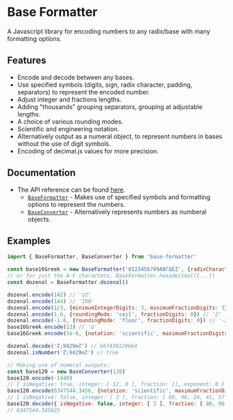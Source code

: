 # Base Formatter
A Javascript library for encoding numbers to any radix/base with many formatting options.

## Features
- Encode and decode between any bases.
- Use specified symbols (digits, sign, radix character, padding, separators) to represent the encoded number.
- Adjust integer and fractions lengths.
- Adding "thousands" grouping separators, grouping at adjustable lengths.
- A choice of various rounding modes.
- Scientific and engineering notation.
- Alternatively output as a numeral object, to represent numbers in bases without the use of digit symbols.
- Encoding of decimal.js values for more precision.

## Documentation
- The API reference can be found [here](https://2sh.github.io/base-formatter/modules.html).
  - [`BaseFormatter`](https://2sh.github.io/base-formatter/classes/BaseFormatter.html) - Makes use of specified symbols and formatting options to represent the numbers.
  - [`BaseConverter`](https://2sh.github.io/base-formatter/classes/BaseConverter.html) - Alternatively represents numbers as numberal objects.

## Examples
```js
import { BaseFormatter, BaseConverter } from 'base-formatter'

const base16Greek = new BaseFormatter('0123456789ΑΒΓΔΕΖ', {radixCharacter: ','})
// or for just the A-F characters, BaseFormatter.hexadecimal({...})
const dozenal = BaseFormatter.dozenal()

dozenal.encode(142) // '↋↊'
dozenal.encode(144) // '100'
dozenal.encode(1/3, {minimumIntegerDigits: 3, minimumFractionDigits: 3}) // '000;400'
dozenal.encode(1.6, {roundingMode: 'ceil', fractionDigits: 0}) // '2'
dozenal.encode(-1.6, {roundingMode: 'floor', fractionDigits: 0}) // '-2'
base16Greek.encode(13) // 'Δ'
base16Greek.encode(5e-6, {notation: 'scientific', maximumFractionDigits: 3}) // '1,Β1e-5'

dozenal.decode('↊;9429e↊') // 667430129664
dozenal.isNumber('↊;9429e↊') // true

// Making use of numeral outputs:
const base120 = new BaseConverter(120)
base120.encode(-1440)
// { isNegative: true, integer: [ 12, 0 ], fraction: [], exponent: 0 }
base120.encode(6347544.3456, {notation: 'scientific', maximumFractionDigits: 5})
// { isNegative: false, integer: [ 3 ], fraction: [ 80, 96, 24, 41, 57 ], exponent: 3 }
base120.decode({ isNegative: false, integer: [ 3 ], fraction: [ 80, 96, 24, 41, 57 ], exponent: 3 })
// 6347544.345625
```
